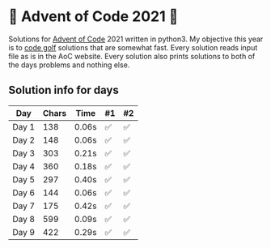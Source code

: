 # 🎄 Advent of Code 2021 🎄
Solutions for [Advent of Code](https://adventofcode.com/2021) 2021 written in python3. My objective this year is to [code golf](https://en.wikipedia.org/wiki/Code_golf) solutions that are somewhat fast.
Every solution reads input file as is in the AoC website. Every solution also prints solutions to both of the days problems and nothing else.
## Solution info for days
| Day | Chars | Time | #1 | #2 |
| --- | --- | --- | --- | --- |
| Day 1 | 138 | 0.06s | ✅ | ✅ |
| Day 2 | 148 | 0.06s | ✅ | ✅ |
| Day 3 | 303 | 0.21s | ✅ | ✅ |
| Day 4 | 360 | 0.18s | ✅ | ✅ |
| Day 5 | 297 | 0.40s | ✅ | ✅ |
| Day 6 | 144 | 0.06s | ✅ | ✅ |
| Day 7 | 175 | 0.42s | ✅ | ✅ |
| Day 8 | 599 | 0.09s | ✅ | ✅ |
| Day 9 | 422 | 0.29s | ✅ | ✅ |